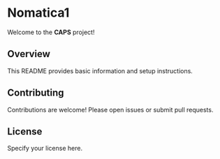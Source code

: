 # Nomatica1

Welcome to the **CAPS** project!

## Overview
 
This README provides basic information and setup instructions.


## Contributing

Contributions are welcome! Please open issues or submit pull requests.

## License

Specify your license here.
